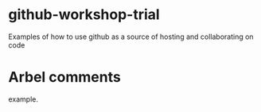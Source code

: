 github-workshop-trial
=====================

Examples of how to use github as a source of hosting and collaborating on code

# Arbel comments
example.
